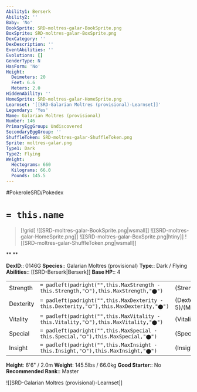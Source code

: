 ```yaml
---
Ability1: Berserk
Ability2: ''
Baby: 'No'
BookSprite: SRD-moltres-galar-BookSprite.png
BoxSprite: SRD-moltres-galar-BoxSprite.png
DexCategory: ''
DexDescription: ''
EventAbilities: ''
Evolutions: []
GenderType: N
HasForm: 'No'
Height:
  Deimeters: 20
  Feet: 6.6
  Meters: 2.0
HiddenAbility: ''
HomeSprite: SRD-moltres-galar-HomeSprite.png
Learnset: '[[SRD-Galarian Moltres (provisional)-Learnset]]'
Legendary: 'Yes'
Name: Galarian Moltres (provisional)
Number: 146
PrimaryEggGroup: Undiscovered
SecondaryEggGroup: ''
ShuffleToken: SRD-moltres-galar-ShuffleToken.png
Sprite: moltres-galar.png
Type1: Dark
Type2: Flying
Weight:
  Hectograms: 660
  Kilograms: 66.0
  Pounds: 145.5
---
```


#PokeroleSRD/Pokedex

# `= this.name`

> [!grid]
> ![[SRD-moltres-galar-BookSprite.png|wsmall]]
> ![[SRD-moltres-galar-HomeSprite.png]]
> ![[SRD-moltres-galar-BoxSprite.png|htiny]]
> ![[SRD-moltres-galar-ShuffleToken.png|wsmall]]


**
**

**DexID**:: 0146G
**Species**:: Galarian Moltres (provisional)
**Type**:: Dark / Flying
**Abilities**:: [[SRD-Berserk|Berserk]]
**Base HP**:: 4

|           |                                                                                        |                                          |
| --------- | -------------------------------------------------------------------------------------- | ---------------------------------------- |
| Strength  | `= padleft(padright("",this.MaxStrength - this.Strength,"⭘"),this.MaxStrength,"⬤")`    | (Strength::5)/(MaxStrength::5)   |
| Dexterity | `= padleft(padright("",this.MaxDexterity - this.Dexterity,"⭘"),this.MaxDexterity,"⬤")` | (Dexterity:: 5)/(MaxDexterity::5) |
| Vitality  | `= padleft(padright("",this.MaxVitality - this.Vitality,"⭘"),this.MaxVitality,"⬤")`    | (Vitality::5)/(MaxVitality::5)   |
| Special   | `= padleft(padright("",this.MaxSpecial - this.Special,"⭘"),this.MaxSpecial,"⬤")`       | (Special::6)/(MaxSpecial::6)     |
| Insight   | `= padleft(padright("",this.MaxInsight - this.Insight,"⭘"),this.MaxInsight,"⬤")`       | (Insight::7)/(MaxInsight::7)     |

**Height**: 6'6" / 2.0m
**Weight**: 145.5lbs / 66.0kg
**Good Starter**:: No
**Recommended Rank**:: Master

![[SRD-Galarian Moltres (provisional)-Learnset]]
